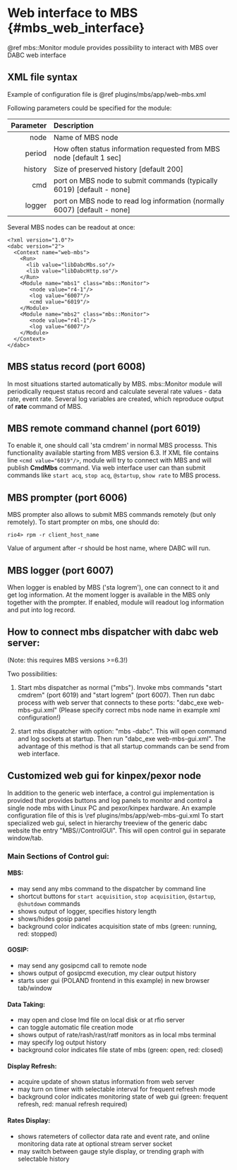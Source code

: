 # Web interface to MBS {#mbs_web_interface}

@ref mbs::Monitor module provides possibility to interact with MBS over DABC web interface


## XML file syntax

Example of configuration file is @ref plugins/mbs/app/web-mbs.xml

Following parameters could be specified for the module:

| Parameter | Description |
| --------: | :---------- |
|      node | Name of MBS node |
|    period | How often status information requested from MBS node [default 1 sec] |
|   history | Size of preserved history [default 200] |
|       cmd | port on MBS node to submit commands (typically 6019) [default - none] |
|    logger | port on MBS node to read log information (normally 6007) [default - none] |


Several MBS nodes can be readout at once:

~~~~~~~~~~~~~{.xml}
<?xml version="1.0"?>
<dabc version="2">
  <Context name="web-mbs">
    <Run>
      <lib value="libDabcMbs.so"/>
      <lib value="libDabcHttp.so"/>
    </Run>
    <Module name="mbs1" class="mbs::Monitor">
       <node value="r4-1"/>
       <log value="6007"/>
       <cmd value="6019"/>
    </Module>
    <Module name="mbs2" class="mbs::Monitor">
       <node value="r4l-1"/>
       <log value="6007"/>
    </Module>
  </Context>
</dabc>
~~~~~~~~~~~~~


## MBS status record (port 6008)

In most situations started automatically by MBS.
mbs::Monitor module will periodically request status record and
calculate several rate values - data rate, event rate. Several log variables
are created, which reproduce output of **rate** command of MBS.


## MBS remote command channel (port 6019)

To enable it, one should call 'sta cmdrem' in normal MBS processs. This functionality available
starting from MBS version 6.3. If XML file contains line `<cmd value="6019"/>`,
module will try to connect with MBS and will publish **CmdMbs** command.
Via web interface user can than submit commands like
`start acq`, `stop acq`, `@startup`, `show rate` to MBS process.


## MBS prompter (port 6006)

MBS prompter also allows to submit MBS commands remotely (but only remotely).
To start prompter on mbs, one should do:

~~~~~~~~~~~~~
rio4> rpm -r client_host_name
~~~~~~~~~~~~~

Value of argument after -r should be host name, where DABC will run.


## MBS logger (port 6007)

When logger is enabled by MBS ('sta logrem'), one can connect to it and get log information.
At the moment logger is available in the MBS only together with the prompter.
If enabled, module will readout log information and put into log record.


## How to connect mbs dispatcher with dabc web server:
(Note: this requires MBS versions >=6.3!)

Two possibilities:

1) Start mbs dispatcher as normal ("mbs"). Invoke mbs commands "start cmdrem" (port 6019) and "start logrem" (port 6007).
Then run dabc process with web server that connects to these ports: "dabc_exe web-mbs-gui.xml"
(Please specify correct mbs node name in example xml configuration!)

2) start mbs dispatcher with option: "mbs -dabc". This will open command and log sockets at startup. Then
run  "dabc_exe web-mbs-gui.xml". The advantage of this method is that all startup commands can be send from
web interface.


## Customized web gui for kinpex/pexor node
In addition to the generic web interface, a control gui implementation is provided that provides buttons and
log panels to monitor and control a single node mbs with Linux PC and pexor/kinpex hardware.
An example configuration file of this is \ref plugins/mbs/app/web-mbs-gui.xml
To start specialized web gui, select in hierarchy treeview of the generic dabc website the
entry "MBS/<nodename>/ControlGUI". This will open control gui in separate window/tab.

### Main Sections of Control gui:
#### MBS:
- may send any mbs command to the dispatcher by command line
- shortcut buttons for `start acquisition`, `stop acquisition`, `@startup`, `@shutdown` commands
- shows output of logger, specifies history length
- shows/hides gosip panel
- background color indicates acquisition state of mbs (green: running, red: stopped)

#### GOSIP:
- may send any gosipcmd call to remote node
- shows output of gosipcmd execution, my clear output history
- starts user gui (POLAND frontend in this example) in new browser tab/window


#### Data Taking:
- may open and close lmd file on local disk or at rfio server
- can toggle automatic file creation mode
- shows output of rate/rash/rast/ratf monitors as in local mbs terminal
- may specify log output history
- background color indicates file state of mbs (green: open, red: closed)

#### Display Refresh:
- acquire update of shown status information from web server
- may turn on timer with selectable interval for frequent refresh mode
- background color indicates monitoring state of web gui (green: frequent refresh, red: manual refresh required)

#### Rates Display:
- shows ratemeters of collector data rate and event rate, and online monitoring data rate at optional stream server socket
- may switch between gauge style display, or trending graph with selectable history


